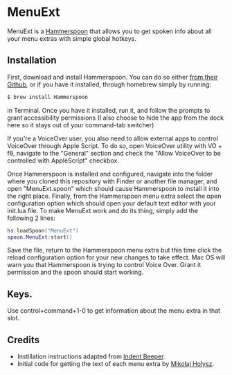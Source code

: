 # MenuExt

MenuExt is a [Hammerspoon](http://hammerspoon.org) that allows you to get spoken info about all your menu extras with simple global hotkeys.

## Installation

First, download and install Hammerspoon. You can do so either [from their Github](https://github.com/Hammerspoon/hammerspoon/releases/latest), or if you have it installed, through homebrew simply by running:

```bash
$ brew install Hammerspoon
```

in Terminal. Once you have it installed, run it, and follow the prompts to grant accessibility permissions (I also choose to hide the app from the dock here so it stays out of your command-tab switcher)

If you're a VoiceOver user, you also need to allow external apps to control VoiceOver through Apple Script. To do so, open VoiceOver utility with VO + f8, navigate to the "General" section and check the "Allow VoiceOver to be controlled with AppleScript" checkbox.

Once Hammerspoon is installed and configured, navigate into the folder where you cloned this repository with Finder or another file manager, and open "MenuExt.spoon" which should cause Hammerspoon to install it into the right place. Finally, from the Hammerspoon menu extra select the open configuration option which should open your default text editor with your init.lua file. To make MenuExt work and do its thing, simply add the following 2 lines:

```lua
hs.loadSpoon("MenuExt")
spoon.MenuExt:start()
```

Save the file, return to the Hammerspoon menu extra but this time click the reload configuration option for your new changes to take effect. Mac OS will warn you that Hammerspoon is trying to control Voice Over. Grant it permission and the spoon should start working.

## Keys.

Use control+command+1-0 to get information about the menu extra in that slot.

## Credits

* Instillation instructions adapted from [Indent Beeper](https://github.com/pitermach/IndentBeeper).
* Initial code for getting the text of each menu extra by [Mikolaj Holysz](https://www.github.com/mikolysz).
